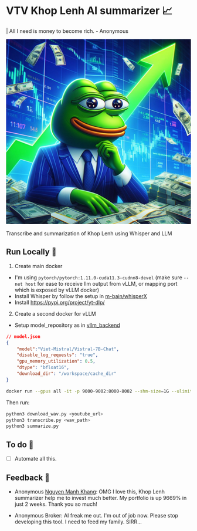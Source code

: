 
# VTV Khop Lenh AI summarizer 📈

| All I need is money to become rich. - Anonymous

![Stonk](./images/intro.jpg)

Transcribe and summarization of Khop Lenh using Whisper and LLM


## Run Locally 🚀

1) Create main docker
- I'm using `pytorch/pytorch:1.11.0-cuda11.3-cudnn8-devel` (make sure `--net host` for ease to receive llm output from vLLM, or mapping port which is exposed by vLLM docker)
- Install Whisper by follow the setup in [m-bain/whisperX](https://github.com/m-bain/whisperX?tab=readme-ov-file#setup-%EF%B8%8F)
- Install https://pypi.org/project/yt-dlp/

2) Create a second docker for vLLM
- Setup model_repository as in [vllm_backend](https://github.com/triton-inference-server/vllm_backend/tree/main/samples/model_repository)

```json
// model.json
{
    "model":"Viet-Mistral/Vistral-7B-Chat",
    "disable_log_requests": "true",
    "gpu_memory_utilization": 0.5,
    "dtype": "bfloat16",
    "download_dir": "/workspace/cache_dir"
}
```

```sh
docker run --gpus all -it -p 9000-9002:8000-8002 --shm-size=1G --ulimit memlock=-1 --ulimit stack=67108864 -v path/to/workspace:/workspace -w /workspace nvcr.io/nvidia/tritonserver:23.10-vllm-python-py3 tritonserver --model-store ./model_repository
```

Then run:

```sh
python3 download_wav.py <youtube_url>
python3 transcribe.py <wav_path>
python3 summarize.py
```


## To do 📝

- [ ] Automate all this. 


## Feedback 📢

- Anonymous [Nguyen Manh Khang](https://github.com/nguyenbim/): OMG I love this, Khop Lenh summarizer help me to invest much better. My portfolio is up 9669% in just 2 weeks. Thank you so much!

- Anonymous Broker: AI freak me out. I'm out of job now. Please stop developing this tool. I need to feed my family. SIRR...

